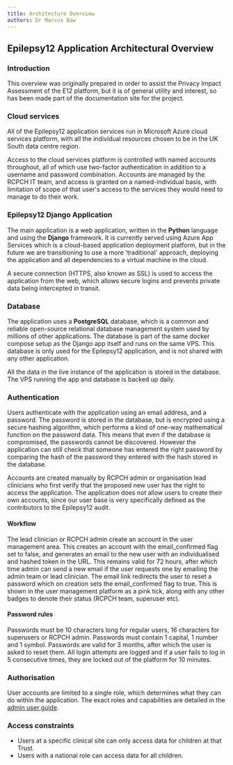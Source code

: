 ```yaml
---
title: Architecture Overview
authors: Dr Marcus Baw
---
```


## Epilepsy12 Application Architectural Overview

### Introduction

This overview was originally prepared in order to assist the Privacy Impact Assessment of the E12 platform, but it is of general utility and interest, so has been made part of the documentation site for the project.

### Cloud services

All of the Epilepsy12 application services run in Microsoft Azure cloud services platform, with all the individual resources chosen to be in the UK South data centre region.

Access to the cloud services platform is controlled with named accounts throughout, all of which use two-factor authentication in addition to a username and password combination. Accounts are managed by the RCPCH IT team, and access is granted on a named-individual basis, with limitation of scope of that user's access to the services they would need to manage to do their work.

### Epilepsy12 Django Application

The main application is a web application, written in the **Python** language and using the **Django** framework. It is currently served using Azure App Services which is a cloud-based application deployment platform, but in the future we are transitioning to use a more 'traditional' approach, deploying the application and all dependencies to a virtual machine in the cloud.

A secure connection (HTTPS, also known as SSL) is used to access the application from the web, which allows secure logins and prevents private data being intercepted in transit.

### Database

The application uses a **PostgreSQL** database, which is a common and reliable open-source relational database management system used by millions of other applications. The database is part of the same docker compose setup as the Django app itself and runs on the same VPS. This database is only used for the Epilepsy12 application, and is not shared with any other application.

All the data in the live instance of the application is stored in the database. The VPS running the app and database is backed up daily.

### Authentication

Users authenticate with the application using an email address, and a password. The password is stored in the database, but is encrypted using a secure hashing algorithm, which performs a kind of one-way mathematical function on the password data. This means that even if the database is compromised, the passwords cannot be discovered. However the application can still check that someone has entered the right password by comparing the hash of the password they entered with the hash stored in the database.

Accounts are created manually by RCPCH admin or organisation lead clinicians who first verify that the proposed new user has the right to access the application. The application does not allow users to create their own accounts, since our user base is very specifically defined as the contributors to the Epilepsy12 audit.

#### Workflow

The lead clinician or RCPCH admin create an account in the user management area. This creates an account with the email_confirmed flag set to false, and generates an email to the new user with an individualised and hashed token in the URL. This remains valid for 72 hours, after which time admin can send a new email if the user requests one by emailing the admin team or lead clinician. The email link redirects the user to reset a password which on creation sets the email_confirmed flag to true. This is shown in the user management platform as a pink tick, along with any other badges to denote their status (RCPCH team, superuser etc).

#### Password rules

Passwords must be 10 characters long for regular users, 16 characters for superusers or RCPCH admin. Passwords must contain 1 capital, 1 number and 1 symbol. Passwords are valid for 3 months, after which the user is asked to reset them. All login attempts are logged and if a user fails to log in 5 consecutive times, they are locked out of the platform for 10 minutes.

### Authorisation

User accounts are limited to a single role, which determines what they can do within the application. The exact roles and capabilities are detailed in the [admin user guide](../admin-users/admin-user-guide.md).

### Access constraints

* Users at a specific clinical site can only access data for children at that Trust.
* Users with a national role can access data for all children.
